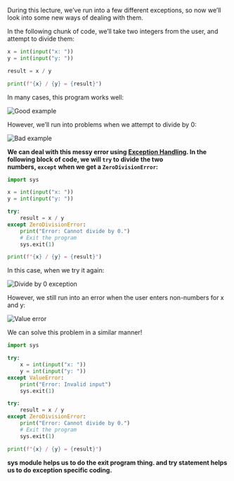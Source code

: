 During this lecture, we’ve run into a few different exceptions, so now we’ll look into some new ways of dealing with them.

In the following chunk of code, we’ll take two integers from the user, and attempt to divide them:

```python
x = int(input("x: "))
y = int(input("y: "))

result = x / y

print(f"{x} / {y} = {result}")
```

In many cases, this program works well:

![Good example](https://cs50.harvard.edu/web/2020/notes/2/images/dividegood.png)

However, we’ll run into problems when we attempt to divide by 0:

![Bad example](https://cs50.harvard.edu/web/2020/notes/2/images/dividebad.png)

**We can deal with this messy error using [Exception Handling](https://www.w3schools.com/python/python_try_except.asp). In the following block of code, we will `try` to divide the two numbers, `except` when we get a `ZeroDivisionError`:**

```python
import sys

x = int(input("x: "))
y = int(input("y: "))

try:
    result = x / y
except ZeroDivisionError:
    print("Error: Cannot divide by 0.")
    # Exit the program
    sys.exit(1)

print(f"{x} / {y} = {result}")
```

In this case, when we try it again:

![Divide by 0 exception](https://cs50.harvard.edu/web/2020/notes/2/images/divide0.png)

However, we still run into an error when the user enters non-numbers for x and y:

![Value error](https://cs50.harvard.edu/web/2020/notes/2/images/valueError.png)

We can solve this problem in a similar manner!

```python
import sys

try:
    x = int(input("x: "))
    y = int(input("y: "))
except ValueError:
    print("Error: Invalid input")
    sys.exit(1)

try:
    result = x / y
except ZeroDivisionError:
    print("Error: Cannot divide by 0.")
    # Exit the program
    sys.exit(1)

print(f"{x} / {y} = {result}")
```

**sys module helps us to do the exit program thing. and try statement helps us to do exception specific coding.**
